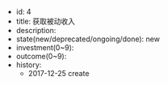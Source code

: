 - id: 4
- title: 获取被动收入
- description:
- state(new/deprecated/ongoing/done): new
- investment(0~9):
- outcome(0~9):
- history:
  - 2017-12-25 create
